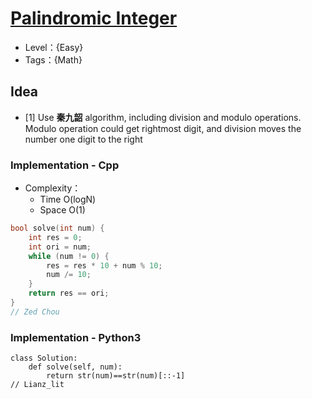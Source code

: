 # [Palindromic Integer](https://binarysearch.com/problems/Palindromic-Integer)

- Level：{Easy}
- Tags：{Math}

## Idea

- [1] Use **秦九韶** algorithm, including division and modulo operations. Modulo operation could get rightmost digit, and division moves the number one digit to the right

### Implementation - Cpp

- Complexity：
  - Time O(logN)
  - Space O(1)

``` c++
bool solve(int num) {
    int res = 0;
    int ori = num;
    while (num != 0) {
        res = res * 10 + num % 10;
        num /= 10;
    }
    return res == ori;
}
// Zed Chou

```

### Implementation - Python3
``` Python3
class Solution:
    def solve(self, num):
        return str(num)==str(num)[::-1]
// Lianz_lit
```
